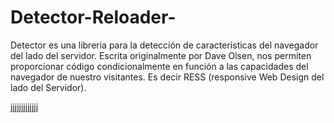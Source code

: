 # Detector-Reloader-
Detector es una libreria para la detección de caracteristicas del navegador del lado del servidor. Escrita originalmente por Dave Olsen, nos permiten proporcionar código condicionalmente en función a las capacidades del navegador de nuestro visitantes. Es decir RESS (responsive Web Design del lado del Servidor).

jjjjjjjjjjjjj
